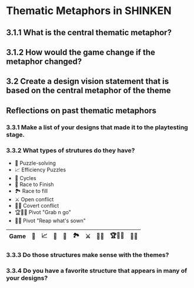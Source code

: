 # Thematic Metaphors in SHINKEN 

## 3.1.1 What is the central thematic metaphor?


## 3.1.2 How would the game change if the metaphor changed?


## 3.2 Create a design vision statement that is based on the central metaphor of the theme

## Reflections on past thematic metaphors

### 3.3.1 Make a list of your designs that made it to the playtesting stage.


### 3.3.2 What types of strutures do they have?

- 🧩 Puzzle-solving
- 📈 Efficiency Puzzles
- 🔁 Cycles 
- 🥇 Race to Finish
- 🏞 Race to fill
- ⚔️ Open conflict
- 🕵️‍♂️ Covert conflict
- 🏆🏃‍♀️ Pivot "Grab n go"
- 🌱🌾 Pivot "Reap what's sown"

| Game                | 🧩 | 📈 | 🔁 | 🥇 | 🏞 | ⚔️ | 🕵️‍♂️ | 🏆🏃‍♀️ | 🌱🌾  
| ------------------- | -- | -- | -- | -- | -- | -- | -- | ----  | ---- |


### 3.3.3 Do those structures make sense with the themes? 


### 3.3.4 Do you have a favorite structure that appears in many of your designs?


